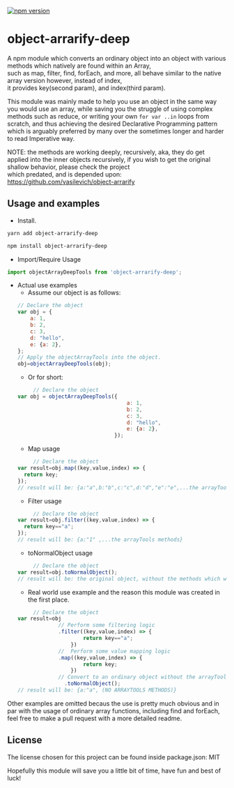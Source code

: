 [![npm version](https://badge.fury.io/js/object-arrarify-deep.svg)](https://www.npmjs.com/package/object-arrarify-deep)
# object-arrarify-deep

A npm module which converts an ordinary object into an object with various methods which natively are found within an Array,    
such as map, filter, find, forEach, and more, all behave similar to the native array version however, instead of index,    
it provides key(second param), and index(third param).

This module was mainly made to help you use an object in the same way you would use an array,
while saving you the struggle of using complex methods such as reduce, or writing your own ```for var ..in``` loops from scratch,
and thus achieving the desired Declarative Programming pattern which is arguably preferred by many over the sometimes longer and harder to read Imperative way.  
   
NOTE:
the methods are working deeply, recursively, aka, they do get applied into the inner objects recursively,
if you wish to get the original shallow behavior, please check the project    
which predated, and is depended upon:   
https://github.com/vasilevich/object-arrarify
## Usage and examples

* Install.   
```bash
yarn add object-arrarify-deep
```
```bash
npm install object-arrarify-deep
```

*   Import/Require Usage
```js
import objectArrayDeepTools from 'object-arrarify-deep';
```

* Actual use examples
    * Assume our object is as follows:
    ```js
    // Declare the object
    var obj = {
        a: 1,
        b: 2,
        c: 3,
        d: "hello",
        e: {a: 2},
    };
    // Apply the objectArrayTools into the object.
    obj=objectArrayDeepTools(obj);  
    ```   
    * Or for short:
    ```js
         // Declare the object
    var obj = objectArrayDeepTools({
                                       a: 1,
                                       b: 2,
                                       c: 3,
                                       d: "hello",
                                       e: {a: 2},
                                   });
    ```   
    * Map usage
    ```js
         // Declare the object
    var result=obj.map((key,value,index) => {
      return key;
  });
    // result will be: {a:"a",b:"b",c:"c",d:"d","e":"e",...the arrayTools methods}
    ```   
    * Filter usage
    ```js
         // Declare the object
    var result=obj.filter((key,value,index) => {
      return key=="a";
  });
    // result will be: {a:"1" ,...the arrayTools methods}
    ```  
    * toNormalObject usage
    ```js
         // Declare the object
    var result=obj.toNormalObject();
    // result will be: the original object, without the methods which were applied by the objectArrayTools.
    ```      
     * Real world use example and the reason this module was created in the first place.
     ```js
          // Declare the object
     var result=obj
                  // Perform some filtering logic
                  .filter((key,value,index) => {
                          return key=="a";
                      })
                  //  Perform some value mapping logic 
                  .map((key,value,index) => {
                          return key;
                      })
                  // Convert to an ordinary object without the arrayTools methods which might conflict with other object related tools/code.  
                    .toNormalObject();
     // result will be: {a:"a", (NO ARRAYTOOLS METHODS)}
     ```      
   
Other examples are omitted becaus the use is pretty much obvious and in par with the usage of ordinary array functions, including find and forEach, feel free to make a pull request with a more detailed readme.

## License
The license chosen for this project can be found inside package.json: MIT

Hopefully this module will save you a little bit of time, have fun and best of luck!